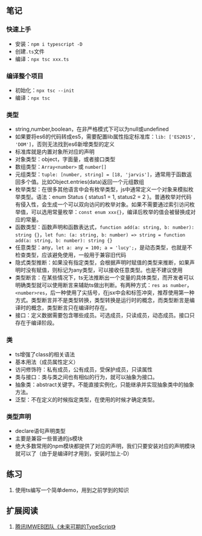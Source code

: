 ## 笔记
### 快速上手
- 安装：`npm i typescript -D`
- 创建`.ts`文件
- 编译：`npx tsc xxx.ts`

### 编译整个项目
- 初始化：`npx tsc --init`
- 编译：`npx tsc`

### 类型
- string,number,boolean，在非严格模式下可以为null或undefined
- 如果要将es6的代码转成es5，需要配置lib属性指定标准库：`lib: ['ES2015', 'DOM']`，否则无法找到es6新增类型的定义
- 标准库就是内置对象所对应的声明
- 对象类型：object，字面量，或者接口类型
- 数组类型：`Array<number>` 或 `number[]`
- 元组类型：`tuple: [number, string] = [18, 'jarvis']`，通常用于函数返回多个值。比如Object.entries(data)返回一个元组数组
- 枚举类型：在很多其他语言中会有枚举类型，js中通常定义一个对象来模拟枚举类型。语法：enum Status { status1 = 1, status2 = 2 }。普通枚举对代码有侵入性，会生成一个可以双向访问的枚举对象。如果不需要通过索引访问枚举值，可以选用常量枚举：`const enum xxx{}`，编译后枚举的值会被替换成对应的常量。
- 函数类型：函数声明和函数表达式，`function add(a: string, b: number): string {}`，`let fun: (a: string, b: number) => string = function add(a: string, b: number): string {}`
- 任意类型：any，`let a: any = 100; a = 'lucy';`，是动态类型，也就是不检查类型，应该避免使用，一般用于兼容旧代码
- 隐式类型推断：如果没有指定类型，会根据声明时赋值的类型来推断，如果声明时没有赋值，则标记为any类型，可以接收任意类型。也是不建议使用
- 类型断言：在某些情况下，ts无法推断出一个变量的具体类型，而开发者可以明确类型就可以使用断言来辅助ts做出判断。有两种方式：`res as number`，`<number>res`，后一种使用了尖括号，在jsx中会和标签冲突，推荐使用第一种方式。类型断言并不是类型转换，类型转换是运行时的概念，而类型断言是编译时的概念，类型断言只在编译时存在。
- 接口：定义数据需要包含哪些成员。可选成员，只读成员，动态成员。接口只存在于编译阶段。

### 类
- ts增强了class的相关语法
- 基本用法（成员属性定义）
- 访问修饰符：私有成员，公有成员，受保护成员，只读属性
- 类与接口：类与类之间也有相似的行为，就可以抽象为接口。
- 抽象类：abstract关键字。不能直接实例化，只能继承并实现抽象类中的抽象方法。
- 泛型：不在定义的时候指定类型，在使用的时候才确定类型。

### 类型声明
- declare语句声明类型
- 主要是兼容一些普通的js模块
- 绝大多数常用的npm模块都提供了对应的声明，我们只要安装对应的声明模块就可以了（由于是编译时才用到，安装时加上-D）

## 练习
1. 使用ts编写一个简单demo，用到之前学到的知识

## 扩展阅读
1. [腾讯IMWEB团队《未来可期的TypeScript》](https://mp.weixin.qq.com/s?__biz=MzA4Nzg0MDM5Nw==&mid=2247485046&idx=1&sn=1046b23d254bcdba9803e6c76b83ffe8&chksm=90320594a7458c821cb08d7753054395b4e7b383809383f772426d5af0b99783ba874458d814&mpshare=1&scene=24&srcid=&sharer_sharetime=1588907131094&sharer_shareid=bf4520c14504ed470fa220a97f7103bb#rd)
